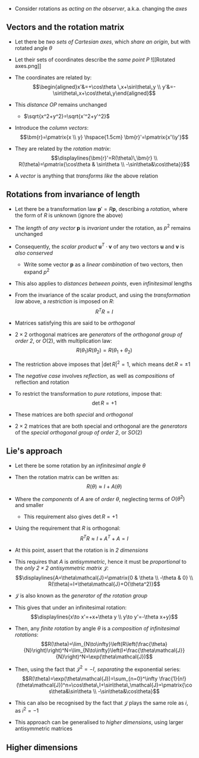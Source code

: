 - Consider rotations as _acting on the observer_, a.k.a. changing the _axes_

## Vectors and the rotation matrix
- Let there be _two sets of Cartesian axes_, which _share an origin_, but with rotated angle $\theta$
- Let their sets of coordinates describe the _same point_ $P$
![[Rotated axes.png]]

- The coordinates are related by:
$$\begin{aligned}x'&=+\cos\theta \,x+\sin\theta\,y \\ y'&=-\sin\theta\,x+\cos\theta\,y\end{aligned}$$
- This _distance_ $OP$ remains unchanged
	- $\sqrt{x^2+y^2}=\sqrt{x'^2+y'^2}$
- Introduce the _column vectors_:
$$\bm{r}=\pmatrix{x \\ y} \hspace{1.5cm} \bm{r}'=\pmatrix{x'\\y'}$$
- They are related by the _rotation matrix_:
$$\displaylines{\bm{r}'=R(\theta)\,\bm{r} \\ R(\theta)=\pmatrix{\cos\theta & \sin\theta \\ -\sin\theta&\cos\theta}}$$
- A _vector_ is anything that _transforms like_ the above relation

## Rotations from invariance of length
- Let there be a transformation law $\bm{p}'=R\bm{p}$, describing a _rotation_, where the form of $R$ is unknown (ignore the above)

- The _length_ of _any vector_ $\bm{p}$ is _invariant_ under the rotation, as $p^2$ remains unchanged
- Consequently, the _scalar product_ $\bm{u}^T\cdot\bm{v}$ of any two vectors $\bm{u}$ and $\bm{v}$ is _also conserved_
	- Write some vector $\bm{p}$ as a _linear combination_ of two vectors, then expand $p^2$
- This also applies to _distances between points_, even _infinitesimal_ lengths

- From the invariance of the scalar product, and using the _transformation law_ above, a _restriction_ is imposed on $R$:
$$R^TR=I$$
- Matrices satisfying this are said to be _orthogonal_

- $2\times 2$ orthogonal matrices are _generators_ of the _orthogonal group of order $2$_, or $O(2)$, with multiplication law:
$$R(\theta_1)R(\theta_2)=R(\theta_1+\theta_2)$$

- The restriction above imposes that $|\det{R}|^2=1$, which means $\det{R}=\pm1$
- The _negative case_ involves _reflection_, as well as _compositions_ of reflection and rotation

- To restrict the transformation to _pure rotations_, impose that:
$$\det{R}=+1$$
- These matrices are both _special_ and _orthogonal_

- $2\times2$ matrices that are both special and orthogonal are the _generators_ of the _special orthogonal group of order $2$_, or $SO(2)$

## Lie's approach
- Let there be some rotation by an _infinitesimal angle_ $\theta$
- Then the rotation matrix can be written as:
$$R(\theta)\approx I+A(\theta)$$
- Where the _components_ of $A$ are of _order_ $\theta$, neglecting terms of $O(\theta^2)$ and smaller
	- This requirement also gives $\det{R}=+1$
- Using the requirement that $R$ is orthogonal:
$$R^TR\approx I+A^T+A=I$$

- At this point, assert that the rotation is in _2 dimensions_
- This requires that $A$ is _antisymmetric_, hence it must be _proportional_ to the _only $2\times 2$ antisymmetric matrix_ $\mathcal{J}$:
$$\displaylines{A=\theta\mathcal{J}=\pmatrix{0 & \theta \\ -\theta & 0} \\ R(\theta)=I+\theta\mathcal{J}+O(\theta^2)}$$
- $\mathcal{J}$ is also known as the _generator of the rotation group_
- This gives that under an infinitesimal rotation:
$$\displaylines{x\to x'=+x+\theta y \\ y\to y'=-\theta x+y}$$

- Then, any _finite rotation_ by angle $\theta$ is a _composition of infinitesimal rotations_:
$$R(\theta)=\lim_{N\to\infty}\left(R\left(\frac{\theta}{N}\right)\right)^N=\lim_{N\to\infty}\left(I+\frac{\theta\mathcal{J}}{N}\right)^N=\exp(\theta\mathcal{J})$$
- Then, using the fact that $\mathcal{J}^2=-I$, _separating_ the exponential series:
$$R(\theta)=\exp(\theta\mathcal{J})=\sum_{n=0}^\infty \frac{1}{n!}(\theta\mathcal{J})^n=\cos\theta\,I+\sin\theta\,\mathcal{J}=\pmatrix{\cos\theta&\sin\theta \\ -\sin\theta&\cos\theta}$$
- This can also be recognised by the fact that $\mathcal{J}$ plays the same role as $i$, as $i^2=-1$

- This approach can be generalised to _higher dimensions_, using larger antisymmetric matrices

## Higher dimensions